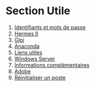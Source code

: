 <!--
Author:		    Noa Chouriberry
Date:		    22.05.2023
Description:	Mise à jour de la page de la section Utile
-->

# Section Utile

1. [Identifiants et mots de passe](/mdp.md)
2. [Hermes II](/hermes.md)
3. [Glpi](/Glpi.md)
4. [Anaconda](/Anaconda.md)
5. [Liens utiles](/LiensUtiles.md)
6. [Windows Server](/WindowsServer.md)
7. [Informations complémentaires](/InformationComplementaire.md)
8. [Adobe](/Adobe.md)
9. [Réinitialiser un poste](/ReinstallMac.md)